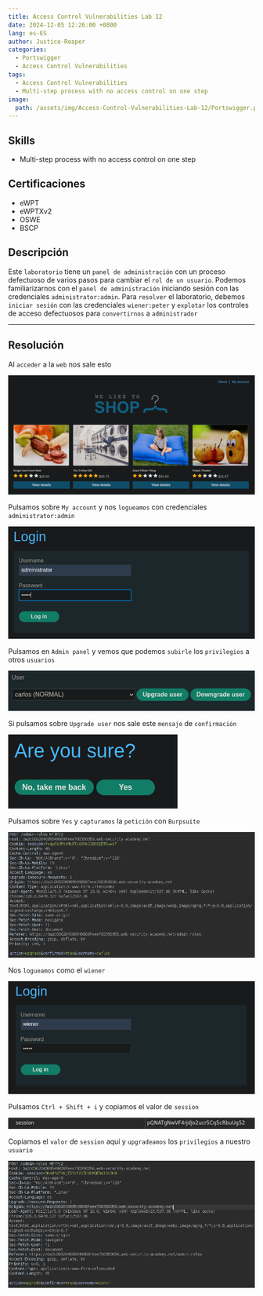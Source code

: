 ```yaml
---
title: Access Control Vulnerabilities Lab 12
date: 2024-12-05 12:26:00 +0800
lang: es-ES
author: Justice-Reaper
categories:
  - Portswigger
  - Access Control Vulnerabilities
tags:
  - Access Control Vulnerabilities
  - Multi-step process with no access control on one step
image:
  path: /assets/img/Access-Control-Vulnerabilities-Lab-12/Portswigger.png
---
```


## Skills

- Multi-step process with no access control on one step

## Certificaciones

- eWPT
- eWPTXv2
- OSWE
- BSCP
  
## Descripción

Este `laboratorio` tiene un `panel de administración` con un proceso defectuoso de varios pasos para cambiar el `rol de un usuario`. Podemos familiarizarnos con el `panel de administración` iniciando sesión con las credenciales `administrator:admin`. Para `resolver` el laboratorio, debemos `iniciar sesión` con las credenciales `wiener:peter` y `explotar` los controles de acceso defectuosos para `convertirnos` a `administrador`

---
## Resolución

Al `acceder` a la `web` nos sale esto

![](/assets/img/Access-Control-Vulnerabilities-Lab-12/image_1.png)

Pulsamos sobre `My account` y nos `logueamos` con credenciales `administrator:admin`

![](/assets/img/Access-Control-Vulnerabilities-Lab-12/image_2.png)

Pulsamos en `Admin panel` y vemos que podemos `subirle` los `privilegios` a otros `usuarios`

![](/assets/img/Access-Control-Vulnerabilities-Lab-12/image_3.png)

Si pulsamos sobre `Upgrade user` nos sale este `mensaje` de `confirmación`

![](/assets/img/Access-Control-Vulnerabilities-Lab-12/image_4.png)

Pulsamos sobre `Yes` y `capturamos` la `petición` con `Burpsuite`

![](/assets/img/Access-Control-Vulnerabilities-Lab-12/image_5.png)

Nos `logueamos` como el `wiener`

![](/assets/img/Access-Control-Vulnerabilities-Lab-12/image_6.png)

Pulsamos `Ctrl + Shift + i` y copiamos el valor de `session`

![](/assets/img/Access-Control-Vulnerabilities-Lab-12/image_7.png)

Copiamos el `valor` de `session` aquí y `upgradeamos` los `privilegios` a nuestro `usuario`

![](/assets/img/Access-Control-Vulnerabilities-Lab-12/image_8.png)
